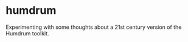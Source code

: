 humdrum
=======

Experimenting with some thoughts about a 21st century version of the Humdrum toolkit.
